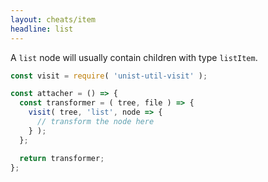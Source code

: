 ```yaml
---
layout: cheats/item
headline: list
---
```


A `list` node will usually contain children with type `listItem`.

```js
const visit = require( 'unist-util-visit' );

const attacher = () => {
  const transformer = ( tree, file ) => {
    visit( tree, 'list', node => {
      // transform the node here
    } );
  };

  return transformer;
};
```
